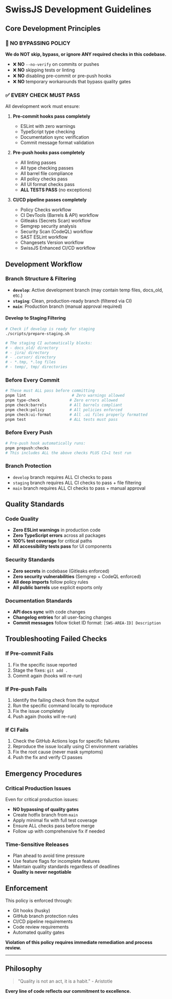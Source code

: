 <!--
Copyright (c) 2024 Themba Mzumara
This file is part of SwissJS Framework. All rights reserved.
Licensed under the MIT License. See LICENSE in the project root for license information.
-->

# SwissJS Development Guidelines

## Core Development Principles

### 🚫 NO BYPASSING POLICY

**We do NOT skip, bypass, or ignore ANY required checks in this codebase.**

- ❌ **NO** `--no-verify` on commits or pushes
- ❌ **NO** skipping tests or linting
- ❌ **NO** disabling pre-commit or pre-push hooks
- ❌ **NO** temporary workarounds that bypass quality gates

### ✅ EVERY CHECK MUST PASS

All development work must ensure:

1. **Pre-commit hooks pass completely**
   - ESLint with zero warnings
   - TypeScript type checking
   - Documentation sync verification
   - Commit message format validation

2. **Pre-push hooks pass completely**
   - All linting passes
   - All type checking passes
   - All barrel file compliance
   - All policy checks pass
   - All UI format checks pass
   - **ALL TESTS PASS** (no exceptions)

3. **CI/CD pipeline passes completely**
   - Policy Checks workflow
   - CI DevTools (Barrels & API) workflow
   - Gitleaks (Secrets Scan) workflow
   - Semgrep security analysis
   - Security Scan (CodeQL) workflow
   - SAST ESLint workflow
   - Changesets Version workflow
   - SwissJS Enhanced CI/CD workflow

## Development Workflow

### Branch Structure & Filtering

- **`develop`**: Active development branch (may contain temp files, docs_old, etc.)
- **`staging`**: Clean, production-ready branch (filtered via CI)
- **`main`**: Production branch (manual approval required)

#### Develop to Staging Filtering

```bash
# Check if develop is ready for staging
./scripts/prepare-staging.sh

# The staging CI automatically blocks:
# - docs_old/ directory
# - jira/ directory
# - .cursor/ directory
# - *.tmp, *.log files
# - temp/, tmp/ directories
```

### Before Every Commit

```bash
# These must ALL pass before committing
pnpm lint                    # Zero warnings allowed
pnpm type-check             # Zero errors allowed
pnpm check:barrels          # All barrels compliant
pnpm check:policy           # All policies enforced
pnpm check:ui-format        # All .ui files properly formatted
pnpm test                   # ALL tests must pass
```

### Before Every Push

```bash
# Pre-push hook automatically runs:
pnpm prepush:checks
# This includes ALL the above checks PLUS CI=1 test run
```

### Branch Protection

- `develop` branch requires ALL CI checks to pass
- `staging` branch requires ALL CI checks to pass + file filtering
- `main` branch requires ALL CI checks to pass + manual approval

## Quality Standards

### Code Quality

- **Zero ESLint warnings** in production code
- **Zero TypeScript errors** across all packages
- **100% test coverage** for critical paths
- **All accessibility tests pass** for UI components

### Security Standards

- **Zero secrets** in codebase (Gitleaks enforced)
- **Zero security vulnerabilities** (Semgrep + CodeQL enforced)
- **All deep imports** follow policy rules
- **All public barrels** use explicit exports only

### Documentation Standards

- **API docs sync** with code changes
- **Changelog entries** for all user-facing changes
- **Commit messages** follow ticket ID format: `[SWS-AREA-ID] Description`

## Troubleshooting Failed Checks

### If Pre-commit Fails

1. Fix the specific issue reported
2. Stage the fixes: `git add .`
3. Commit again (hooks will re-run)

### If Pre-push Fails

1. Identify the failing check from the output
2. Run the specific command locally to reproduce
3. Fix the issue completely
4. Push again (hooks will re-run)

### If CI Fails

1. Check the GitHub Actions logs for specific failures
2. Reproduce the issue locally using CI environment variables
3. Fix the root cause (never mask symptoms)
4. Push the fix and verify CI passes

## Emergency Procedures

### Critical Production Issues

Even for critical production issues:

- **NO bypassing of quality gates**
- Create hotfix branch from `main`
- Apply minimal fix with full test coverage
- Ensure ALL checks pass before merge
- Follow up with comprehensive fix if needed

### Time-Sensitive Releases

- Plan ahead to avoid time pressure
- Use feature flags for incomplete features
- Maintain quality standards regardless of deadlines
- **Quality is never negotiable**

## Enforcement

This policy is enforced through:

- Git hooks (husky)
- GitHub branch protection rules
- CI/CD pipeline requirements
- Code review requirements
- Automated quality gates

**Violation of this policy requires immediate remediation and process review.**

---

## Philosophy

> "Quality is not an act, it is a habit." - Aristotle

**Every line of code reflects our commitment to excellence.**
